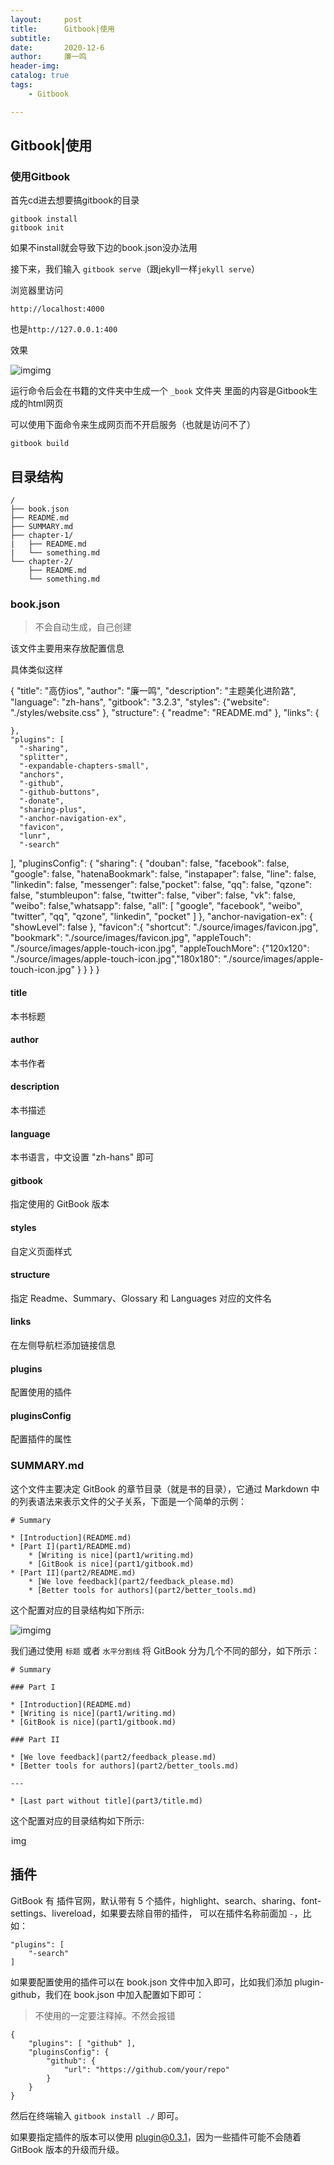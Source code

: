 ```yaml
---
layout:     post
title:      Gitbook|使用
subtitle:   
date:       2020-12-6
author:     廉一鸣
header-img: 
catalog: true
tags:
    - Gitbook

---
```


## Gitbook|使用

### 使用Gitbook

首先cd进去想要搞gitbook的目录

```
gitbook install
gitbook init
```

如果不install就会导致下边的book.json没办法用

接下来，我们输入 `gitbook serve`（跟jekyll一样`jekyll serve`）

浏览器里访问

```
http://localhost:4000
```

也是`http://127.0.0.1:400`

效果

![img](https://mmbiz.qpic.cn/mmbiz/tMsLbdfwxoPw6WXFcwQZTpiaYg024H8CrOtWoL5tLiaatP1F8IwwqvtfMUyeMYcQB4wYwNtg13B29W4rsvzPjpPg/640?wx_fmt=other&tp=webp&wxfrom=5&wx_lazy=1&wx_co=1)img

运行命令后会在书籍的文件夹中生成一个 `_book` 文件夹 里面的内容是Gitbook生成的html网页

可以使用下面命令来生成网页而不开启服务（也就是访问不了）

```
gitbook build
```

## 目录结构

```
/
├── book.json
├── README.md
├── SUMMARY.md
├── chapter-1/
|   ├── README.md
|   └── something.md
└── chapter-2/
    ├── README.md
    └── something.md
```

### book.json

> 不会自动生成，自己创建

该文件主要用来存放配置信息

具体类似这样



{ "title": "高仿ios", "author": "廉一鸣", "description": "主题美化进阶路", "language": "zh-hans", "gitbook": "3.2.3", "styles": {"website": "./styles/website.css" }, "structure": { "readme": "README.md" }, "links": {

```
},
"plugins": [
  "-sharing",
  "splitter",
  "-expandable-chapters-small",
  "anchors",
  "-github",
  "-github-buttons",
  "-donate",
  "sharing-plus",
  "-anchor-navigation-ex",
  "favicon",
  "lunr",
  "-search"
```

], "pluginsConfig": { "sharing": { "douban": false, "facebook": false, "google": false, "hatenaBookmark": false, "instapaper": false, "line": false, "linkedin": false, "messenger": false,"pocket": false, "qq": false, "qzone": false, "stumbleupon": false, "twitter": false, "viber": false, "vk": false, "weibo": false,"whatsapp": false, "all": [ "google", "facebook", "weibo", "twitter", "qq", "qzone", "linkedin", "pocket" ] }, "anchor-navigation-ex": { "showLevel": false }, "favicon":{ "shortcut": "./source/images/favicon.jpg", "bookmark": "./source/images/favicon.jpg", "appleTouch": "./source/images/apple-touch-icon.jpg", "appleTouchMore": {"120x120": "./source/images/apple-touch-icon.jpg","180x180": "./source/images/apple-touch-icon.jpg" } } } }



#### title

本书标题

#### author

本书作者

#### description

本书描述

#### language

本书语言，中文设置 "zh-hans" 即可

#### gitbook

指定使用的 GitBook 版本

#### styles

自定义页面样式

#### structure

指定 Readme、Summary、Glossary 和 Languages 对应的文件名

#### links

在左侧导航栏添加链接信息

#### plugins

配置使用的插件

#### pluginsConfig

配置插件的属性

### SUMMARY.md

这个文件主要决定 GitBook 的章节目录（就是书的目录），它通过 Markdown 中的列表语法来表示文件的父子关系，下面是一个简单的示例：

```
# Summary

* [Introduction](README.md)
* [Part I](part1/README.md)
    * [Writing is nice](part1/writing.md)
    * [GitBook is nice](part1/gitbook.md)
* [Part II](part2/README.md)
    * [We love feedback](part2/feedback_please.md)
    * [Better tools for authors](part2/better_tools.md)
```

这个配置对应的目录结构如下所示:

![img](https://mmbiz.qpic.cn/mmbiz/tMsLbdfwxoPw6WXFcwQZTpiaYg024H8CriafyoAv746rL2bbIfDZFADxWwMMM7BKaPB0IR2ztpxsWHXakPHKRmuA/640?wx_fmt=other&tp=webp&wxfrom=5&wx_lazy=1&wx_co=1)img

我们通过使用 `标题` 或者 `水平分割线` 将 GitBook 分为几个不同的部分，如下所示：

```
# Summary

### Part I

* [Introduction](README.md)
* [Writing is nice](part1/writing.md)
* [GitBook is nice](part1/gitbook.md)

### Part II

* [We love feedback](part2/feedback_please.md)
* [Better tools for authors](part2/better_tools.md)

---

* [Last part without title](part3/title.md)
```

这个配置对应的目录结构如下所示:

![img](data:image/gif;base64,iVBORw0KGgoAAAANSUhEUgAAAAEAAAABCAYAAAAfFcSJAAAADUlEQVQImWNgYGBgAAAABQABh6FO1AAAAABJRU5ErkJggg==)img

## 插件

GitBook 有 插件官网，默认带有 5 个插件，highlight、search、sharing、font-settings、livereload，如果要去除自带的插件， 可以在插件名称前面加 `-`，比如：

```
"plugins": [
    "-search"
]
```

如果要配置使用的插件可以在 book.json 文件中加入即可，比如我们添加 plugin-github，我们在 book.json 中加入配置如下即可：

> 不使用的一定要注释掉。不然会报错

```
{
    "plugins": [ "github" ],
    "pluginsConfig": {
        "github": {
            "url": "https://github.com/your/repo"
        }
    }
}
```

然后在终端输入 `gitbook install ./` 即可。

如果要指定插件的版本可以使用 plugin@0.3.1，因为一些插件可能不会随着 GitBook 版本的升级而升级。